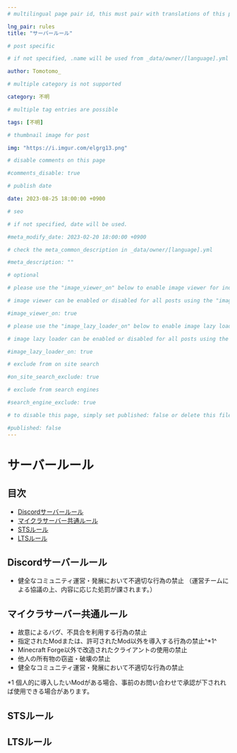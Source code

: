 ```yaml
---
# multilingual page pair id, this must pair with translations of this page. (This name must be unique)

lng_pair: rules
title: "サーバールール"

# post specific

# if not specified, .name will be used from _data/owner/[language].yml

author: Tomotomo_

# multiple category is not supported

category: 不明

# multiple tag entries are possible

tags: [不明]

# thumbnail image for post

img: "https://i.imgur.com/elgrg13.png"

# disable comments on this page

#comments_disable: true

# publish date

date: 2023-08-25 18:00:00 +0900

# seo

# if not specified, date will be used.

#meta_modify_date: 2023-02-20 18:00:00 +0900

# check the meta_common_description in _data/owner/[language].yml

#meta_description: ""

# optional

# please use the "image_viewer_on" below to enable image viewer for individual pages or posts (_posts/ or [language]/_posts folders).

# image viewer can be enabled or disabled for all posts using the "image_viewer_posts: true" setting in _data/conf/main.yml.

#image_viewer_on: true

# please use the "image_lazy_loader_on" below to enable image lazy loader for individual pages or posts (_posts/ or [language]/_posts folders).

# image lazy loader can be enabled or disabled for all posts using the "image_lazy_loader_posts: true" setting in _data/conf/main.yml.

#image_lazy_loader_on: true

# exclude from on site search

#on_site_search_exclude: true

# exclude from search engines

#search_engine_exclude: true

# to disable this page, simply set published: false or delete this file

#published: false
---
```

# サーバールール
## 目次
 - [Discordサーバールール](#discord_rule)
 - [マイクラサーバー共通ルール](#mc_common_rule)
 - [STSルール](#sts_rule)
 - [LTSルール](#lts_rule)

 ## Discordサーバールール <a id="discord_rule"></a>
  - 健全なコミュニティ運営・発展において不適切な行為の禁止
 （運営チームによる協議の上、内容に応じた処罰が課されます。）

## マイクラサーバー共通ルール <a id="mc_common_rule"></a>
- 故意によるバグ、不具合を利用する行為の禁止
- 指定されたModまたは、許可されたMod以外を導入する行為の禁止^*1^
- Minecraft Forge以外で改造されたクライアントの使用の禁止
- 他人の所有物の窃盗・破壊の禁止
- 健全なコミュニティ運営・発展において不適切な行為の禁止

*1 個人的に導入したいModがある場合、事前のお問い合わせで承認が下されれば使用できる場合があります。

## STSルール <a id="sts_rule"></a>

## LTSルール <a id="lts_rule"></a>